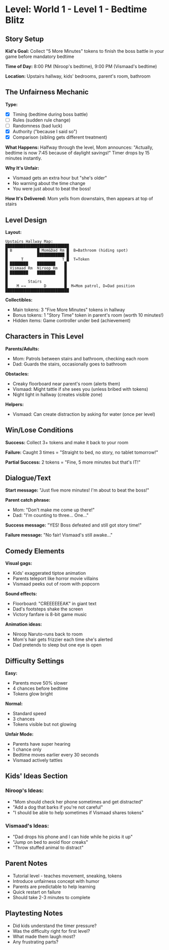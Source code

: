# Level: World 1 - Level 1 - Bedtime Blitz

## Story Setup
**Kid's Goal:** 
Collect "5 More Minutes" tokens to finish the boss battle in your game before mandatory bedtime

**Time of Day:** 
8:00 PM (Niroop's bedtime), 9:00 PM (Vismaad's bedtime)

**Location:** 
Upstairs hallway, kids' bedrooms, parent's room, bathroom

## The Unfairness Mechanic
**Type:** 
- [x] Timing (bedtime during boss battle)
- [ ] Rules (sudden rule change)
- [ ] Randomness (bad luck)
- [x] Authority ("because I said so")
- [x] Comparison (sibling gets different treatment)

**What Happens:**
Halfway through the level, Mom announces: "Actually, bedtime is now 7:45 because of daylight savings!" Timer drops by 15 minutes instantly.

**Why It's Unfair:**
- Vismaad gets an extra hour but "she's older"
- No warning about the time change
- You were just about to beat the boss!

**How It's Delivered:** 
Mom yells from downstairs, then appears at top of stairs

## Level Design
**Layout:** 
```
Upstairs Hallway Map:
████████████████████████████
█ B           █ Mom&Dad Rm █  B=Bathroom (hiding spot)
█             ████████████ █  
█      T                 T █  T=Token
█ ████████    ████████    █  
█ Vismaad Rm  Niroop Rm   █  
█ ████████    ████████    █  
█                         █
█         Stairs          █
█    M ←→        D        █  M=Mom patrol, D=Dad position
████████████████████████████
```

**Collectibles:**
- Main tokens: 3 "Five More Minutes" tokens in hallway
- Bonus tokens: 1 "Story Time" token in parent's room (worth 10 minutes!)
- Hidden items: Game controller under bed (achievement)

## Characters in This Level
**Parents/Adults:**
- Mom: Patrols between stairs and bathroom, checking each room
- Dad: Guards the stairs, occasionally goes to bathroom

**Obstacles:**
- Creaky floorboard near parent's room (alerts them)
- Vismaad: Might tattle if she sees you (unless bribed with tokens)
- Night light in hallway (creates visible zone)

**Helpers:**
- Vismaad: Can create distraction by asking for water (once per level)

## Win/Lose Conditions
**Success:** 
Collect 3+ tokens and make it back to your room

**Failure:** 
Caught 3 times = "Straight to bed, no story, no tablet tomorrow!"

**Partial Success:** 
2 tokens = "Fine, 5 more minutes but that's IT!"

## Dialogue/Text
**Start message:**
"Just five more minutes! I'm about to beat the boss!"

**Parent catch phrase:**
- Mom: "Don't make me come up there!"
- Dad: "I'm counting to three... One..."

**Success message:**
"YES! Boss defeated and still got story time!"

**Failure message:**
"No fair! Vismaad's still awake..."

## Comedy Elements
**Visual gags:**
- Kids' exaggerated tiptoe animation
- Parents teleport like horror movie villains
- Vismaad peeks out of room with popcorn

**Sound effects:**
- Floorboard: "CREEEEEEAK" in giant text
- Dad's footsteps shake the screen
- Victory fanfare is 8-bit game music

**Animation ideas:**
- Niroop Naruto-runs back to room
- Mom's hair gets frizzier each time she's alerted
- Dad pretends to sleep but one eye is open

## Difficulty Settings
**Easy:** 
- Parents move 50% slower
- 4 chances before bedtime
- Tokens glow bright

**Normal:** 
- Standard speed
- 3 chances
- Tokens visible but not glowing

**Unfair Mode:** 
- Parents have super hearing
- 1 chance only
- Bedtime moves earlier every 30 seconds
- Vismaad actively tattles

## Kids' Ideas Section
### Niroop's Ideas:
- "Mom should check her phone sometimes and get distracted"
- "Add a dog that barks if you're not careful"
- "I should be able to help sometimes if Vismaad shares tokens"

### Vismaad's Ideas:
- "Dad drops his phone and I can hide while he picks it up"
- "Jump on bed to avoid floor creaks"
- "Throw stuffed animal to distract"

## Parent Notes
- Tutorial level - teaches movement, sneaking, tokens
- Introduce unfairness concept with humor
- Parents are predictable to help learning
- Quick restart on failure
- Should take 2-3 minutes to complete

## Playtesting Notes
<!-- To be filled after kids play -->
- Did kids understand the timer pressure?
- Was the difficulty right for first level?
- What made them laugh most?
- Any frustrating parts?